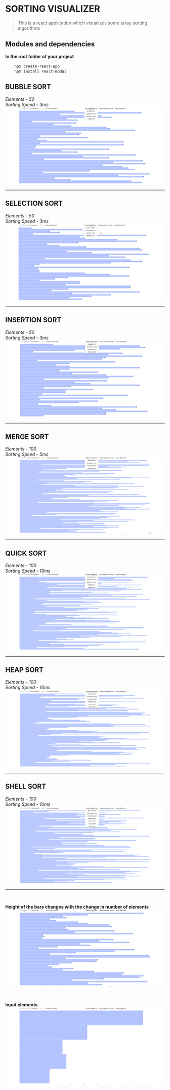 # SORTING VISUALIZER

> This is a react application which visualizes some array sorting algorithms


## Modules and dependencies
**In the root folder of your project**
```console
    npx create-react-app .
    npm install react-modal
```

## BUBBLE SORT
_Elements - 50_ <br/>
_Sorting Speed - 3ms_
![Bubble Sort](./images/bubblesort.gif)

---

## SELECTION SORT
_Elements - 50_ <br/>
_Sorting Speed - 3ms_
![Selection Sort](./images/selectionsort.gif)

---

## INSERTION SORT
_Elements - 50_ <br/>
_Sorting Speed - 3ms_
![Insertion Sort](./images/insertionsort.gif)

---

## MERGE SORT
_Elements - 100_ <br/>
_Sorting Speed - 5ms_
![Merge Sort](./images/mergesort.gif)

---

## QUICK SORT
_Elements - 100_ <br/>
_Sorting Speed - 10ms_
![Quick Sort](./images/quicksort.gif)

---

## HEAP SORT
_Elements - 100_ <br/>
_Sorting Speed - 10ms_
![Heap Sort](./images/heapsort.gif)

---

## SHELL SORT
_Elements - 100_ <br/>
_Sorting Speed - 10ms_
![Shell Sort](./images/shellsort.gif)

---

<br/>

**Height of the bars changes with the change in number of elements**
![Changing Height](./images/changing-height.gif)

<br/>

**Input elements**
![Input Elements](./images/input.gif)